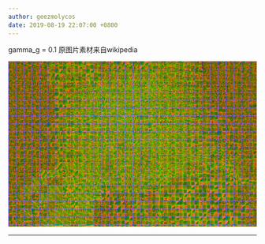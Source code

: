```yaml
---
author: geezmolycos
date: 2019-08-19 22:07:00 +0800
---
```

gamma_g = 0.1 原图片素材来自wikipedia

![](/assets/images/qq-zone/2019-08-19-fourier.png)

---
